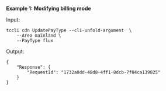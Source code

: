 **Example 1: Modifying billing mode**



Input: 

```
tccli cdn UpdatePayType --cli-unfold-argument  \
    --Area mainland \
    --PayType flux
```

Output: 
```
{
    "Response": {
        "RequestId": "1732a0dd-48d8-4ff1-8dcb-7f04ca139825"
    }
}
```

